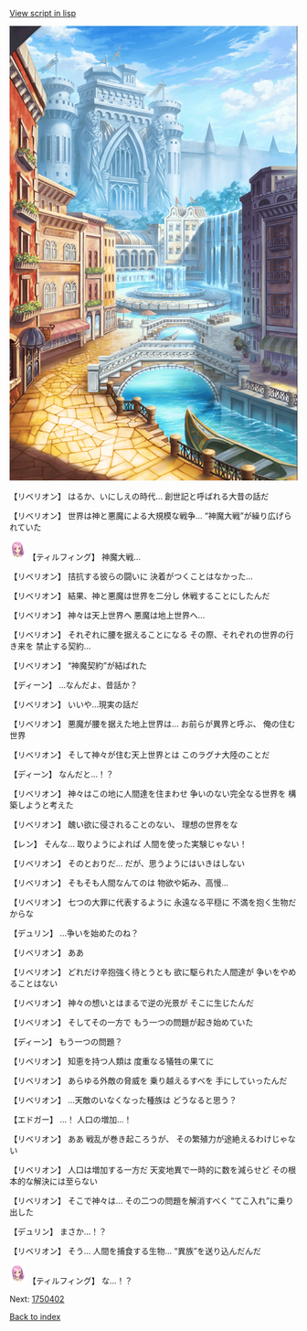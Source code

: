 [View script in lisp](../scripts/1750302.txt)

![006_town.png](../images/backgrounds/006_town.png)

【リベリオン】
はるか、いにしえの時代…
創世記と呼ばれる大昔の話だ

【リベリオン】
世界は神と悪魔による大規模な戦争…
“神魔大戦”が繰り広げられていた

<img src="../images/units/101411.png" alt="101411.png" height="34"/>
【ティルフィング】
神魔大戦…

【リベリオン】
拮抗する彼らの闘いに
決着がつくことはなかった…

【リベリオン】
結果、神と悪魔は世界を二分し
休戦することにしたんだ

【リベリオン】
神々は天上世界へ
悪魔は地上世界へ…

【リベリオン】
それぞれに腰を据えることになる
その際、それぞれの世界の行き来を
禁止する契約…

【リベリオン】
“神魔契約”が結ばれた

【ディーン】
…なんだよ、昔話か？

【リベリオン】
いいや…現実の話だ

【リベリオン】
悪魔が腰を据えた地上世界は…
お前らが異界と呼ぶ、
俺の住む世界

【リベリオン】
そして神々が住む天上世界とは
このラグナ大陸のことだ

【ディーン】
なんだと…！？

【リベリオン】
神々はこの地に人間達を住まわせ
争いのない完全なる世界を
構築しようと考えた

【リベリオン】
醜い欲に侵されることのない、
理想の世界をな

【レン】
そんな…
取りようによれば
人間を使った実験じゃない！

【リベリオン】
そのとおりだ…
だが、思うようにはいきはしない

【リベリオン】
そもそも人間なんてのは
物欲や妬み、高慢…

【リベリオン】
七つの大罪に代表するように
永遠なる平穏に
不満を抱く生物だからな

【デュリン】
…争いを始めたのね？

【リベリオン】
ああ

【リベリオン】
どれだけ辛抱強く待とうとも
欲に駆られた人間達が
争いをやめることはない

【リベリオン】
神々の想いとはまるで逆の光景が
そこに生じたんだ

【リベリオン】
そしてその一方で
もう一つの問題が起き始めていた

【ディーン】
もう一つの問題？

【リベリオン】
知恵を持つ人類は
度重なる犠牲の果てに

【リベリオン】
あらゆる外敵の脅威を
乗り越えるすべを
手にしていったんだ

【リベリオン】
…天敵のいなくなった種族は
どうなると思う？

【エドガー】
…！
人口の増加…！

【リベリオン】
ああ
戦乱が巻き起ころうが、
その繁殖力が途絶えるわけじゃない

【リベリオン】
人口は増加する一方だ
天変地異で一時的に数を減らせど
その根本的な解決には至らない

【リベリオン】
そこで神々は…
その二つの問題を解消すべく
“てこ入れ”に乗り出した

【デュリン】
まさか…！？

【リベリオン】
そう…
人間を捕食する生物…
“異族”を送り込んだんだ

<img src="../images/units/101411.png" alt="101411.png" height="34"/>
【ティルフィング】
な…！？


Next: [1750402](1750402.md)

[Back to index](index.md)
